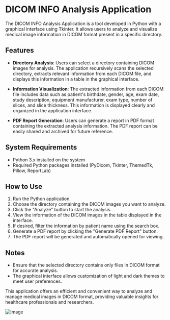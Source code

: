 # DICOM INFO Analysis Application

The DICOM INFO Analysis Application is a tool developed in Python with a graphical interface using Tkinter. It allows users to analyze and visualize medical image information in DICOM format present in a specific directory.

## Features

- **Directory Analysis**: Users can select a directory containing DICOM images for analysis. The application recursively scans the selected directory, extracts relevant information from each DICOM file, and displays this information in a table in the graphical interface.

- **Information Visualization**: The extracted information from each DICOM file includes data such as patient's birthdate, gender, age, exam date, study description, equipment manufacturer, exam type, number of slices, and slice thickness. This information is displayed clearly and organized in the application interface.

- **PDF Report Generation**: Users can generate a report in PDF format containing the extracted analysis information. The PDF report can be easily shared and archived for future reference.

## System Requirements

- Python 3.x installed on the system
- Required Python packages installed (PyDicom, Tkinter, ThemedTk, Pillow, ReportLab)

## How to Use

1. Run the Python application.
2. Choose the directory containing the DICOM images you want to analyze.
3. Click the "Analyze" button to start the analysis.
4. View the information of the DICOM images in the table displayed in the interface.
5. If desired, filter the information by patient name using the search box.
6. Generate a PDF report by clicking the "Generate PDF Report" button.
7. The PDF report will be generated and automatically opened for viewing.

## Notes

- Ensure that the selected directory contains only files in DICOM format for accurate analysis.
- The graphical interface allows customization of light and dark themes to meet user preferences.

This application offers an efficient and convenient way to analyze and manage medical images in DICOM format, providing valuable insights for healthcare professionals and researchers.

![image](https://github.com/gustavomata/dicom_info-main/assets/47390349/6d1cb136-9f32-4984-b212-e972a967ca1b)

